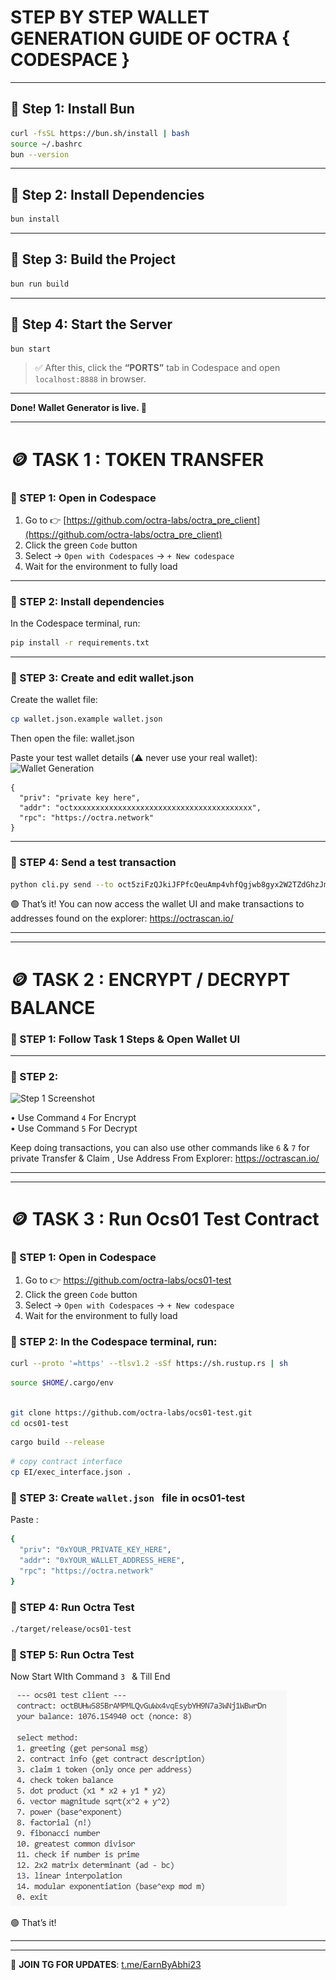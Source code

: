 # STEP BY STEP WALLET GENERATION GUIDE OF OCTRA { CODESPACE }

---

## 🔹 Step 1: Install Bun

```bash
curl -fsSL https://bun.sh/install | bash
source ~/.bashrc
bun --version
````

---

## 🔹 Step 2: Install Dependencies

```bash
bun install
```

---

## 🔹 Step 3: Build the Project

```bash
bun run build
```

---

## 🔹 Step 4: Start the Server

```bash
bun start
```

> ✅ After this, click the **“PORTS”** tab in Codespace and open `localhost:8888` in browser.

---

**Done! Wallet Generator is live. 🔐**


---
# 🪙 TASK 1 : TOKEN TRANSFER

### 🔹 STEP 1: Open in Codespace

1. Go to 👉 [https://github.com/octra-labs/octra_pre_client](https://github.com/octra-labs/octra_pre_client)
2. Click the green `Code` button  
3. Select → `Open with Codespaces` → `+ New codespace`
4. Wait for the environment to fully load

---

### 🔹 STEP 2: Install dependencies

In the Codespace terminal, run:

```bash
pip install -r requirements.txt
````

---

### 🔹 STEP 3: Create and edit wallet.json

Create the wallet file:

```bash
cp wallet.json.example wallet.json
```

Then open the file: wallet.json

Paste your test wallet details (⚠️ never use your real wallet):
![Wallet Generation](IMG_20250630_110429.png)


```
{
  "priv": "private key here",
  "addr": "octxxxxxxxxxxxxxxxxxxxxxxxxxxxxxxxxxxxxxxxx",
  "rpc": "https://octra.network"
}
```

---

### 🔹 STEP 4: Send a test transaction

```bash
python cli.py send --to oct5ziFzQJkiJFPfcQeuAmp4vhfQgjwb8gyx2W2TZdGhzJm --amount 0.01
```

🟢 That’s it! You can now access the wallet UI and make transactions to addresses found on the explorer: https://octrascan.io/

---
---
# 🪙 TASK 2 : ENCRYPT / DECRYPT BALANCE

### 🔹 STEP 1: Follow Task 1 Steps & Open Wallet UI

---

### 🔹 STEP 2: 
![Step 1 Screenshot](IMG_20250710_160447.jpg)

• Use Command `4` For Encrypt  
• Use Command `5` For Decrypt  

Keep doing transactions, you can also use other commands like `6` & `7` for private Transfer & Claim , Use Address From Explorer: https://octrascan.io/

---
---
# 🪙 TASK 3 : Run Ocs01 Test Contract

### 🔹 STEP 1: Open in Codespace

1. Go to 👉 https://github.com/octra-labs/ocs01-test
2. Click the green `Code` button  
3. Select → `Open with Codespaces` → `+ New codespace`
4. Wait for the environment to fully load

### 🔹 STEP 2: In the Codespace terminal, run:

```bash
curl --proto '=https' --tlsv1.2 -sSf https://sh.rustup.rs | sh
````

```bash
source $HOME/.cargo/env
```
```bash

git clone https://github.com/octra-labs/ocs01-test.git
cd ocs01-test
```
```bash
cargo build --release
```
```bash
# copy contract interface
cp EI/exec_interface.json .
```
### 🔹 STEP 3: Create  `wallet.json ` file in ocs01-test

Paste :
```bash
{
  "priv": "0xYOUR_PRIVATE_KEY_HERE",
  "addr": "0xYOUR_WALLET_ADDRESS_HERE",
  "rpc": "https://octra.network"
}
```

### 🔹 STEP 4: Run Octra Test
```bash
./target/release/ocs01-test
```
### 🔹 STEP 5: Run Octra Test

Now Start WIth Command  `3 ` & Till End

![Step 5 Screenshot](xyz.png)

🟢 That’s it!

---
---

📢 **JOIN TG FOR UPDATES**: [t.me/EarnByAbhi23](https://t.me/EarnByAbhi23)

